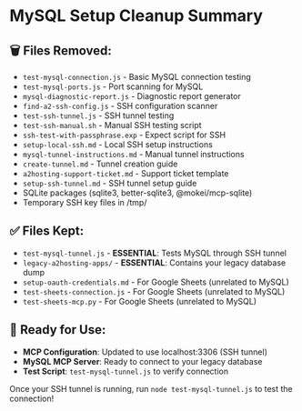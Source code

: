 # MySQL Setup Cleanup Summary

## 🗑️ Files Removed:
- `test-mysql-connection.js` - Basic MySQL connection testing
- `test-mysql-ports.js` - Port scanning for MySQL
- `mysql-diagnostic-report.js` - Diagnostic report generator
- `find-a2-ssh-config.js` - SSH configuration scanner
- `test-ssh-tunnel.js` - SSH tunnel testing
- `test-ssh-manual.sh` - Manual SSH testing script
- `ssh-test-with-passphrase.exp` - Expect script for SSH
- `setup-local-ssh.md` - Local SSH setup instructions
- `mysql-tunnel-instructions.md` - Manual tunnel instructions
- `create-tunnel.md` - Tunnel creation guide
- `a2hosting-support-ticket.md` - Support ticket template
- `setup-ssh-tunnel.md` - SSH tunnel setup guide
- SQLite packages (sqlite3, better-sqlite3, @mokei/mcp-sqlite)
- Temporary SSH key files in /tmp/

## ✅ Files Kept:
- `test-mysql-tunnel.js` - **ESSENTIAL**: Tests MySQL through SSH tunnel
- `legacy-a2hosting-apps/` - **ESSENTIAL**: Contains your legacy database dump
- `setup-oauth-credentials.md` - For Google Sheets (unrelated to MySQL)
- `test-sheets-connection.js` - For Google Sheets (unrelated to MySQL)
- `test-sheets-mcp.py` - For Google Sheets (unrelated to MySQL)

## 🔧 Ready for Use:
- **MCP Configuration**: Updated to use localhost:3306 (SSH tunnel)
- **MySQL MCP Server**: Ready to connect to your legacy database
- **Test Script**: `test-mysql-tunnel.js` to verify connection

Once your SSH tunnel is running, run `node test-mysql-tunnel.js` to test the connection!